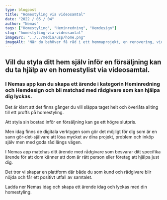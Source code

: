 ```yaml
---
type: blogpost
title: "Homestyling via videosamtal"
date: "2022 / 05 / 04"
author: "Nemas"
tags: ["Homestyling", "Heminredning", "Hemdesign"]
slug: "homestyling-via-videosamtal"
imageSrc: "../../media/usp/home.png"
imageAlt: "När du behöver få råd i ett hemmaprojekt, en renovering, vid montering, fix eller t.ex. målning."
---
```


## Vill du styla ditt hem själv inför en försäljning kan du ta hjälp av en homestylist via videosamtal.

### I Nemas app kan du skapa ett ärende i kategorin Heminredning och Hemdesign och bli matchad med rådgivare som kan hjälpa dig lyckas.

Det är klart att det finns gånger du vill släppa taget helt och överlåta allting till ett proffs på homestyling.

Att styla sin bostad inför en försäljning kan ge ett högre slutpris.

Men idag finns de digitala verktygen som gör det möjligt för dig som är en sann gör-det-självare att lösa mycket av dina projekt, problem och inköp själv men med goda råd längs vägen.

I Nemas app matchas ditt ärende med rådgivare som besvarar ditt specifika ärende för att dom känner att dom är rätt person eller företag att hjälpa just dig.

Det tror vi skapar en plattform där både du som kund och rådgivare blir nöjda och får ett positivt utfall av samtalet.

Ladda ner Nemas idag och skapa ett ärende idag och lyckas med din homestyling.

